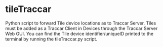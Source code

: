 # tileTraccar
Python script to forward Tile device locations as to Traccar Server. Tiles must be added as a Traccar Client in Devices through the Traccar Server Web GUI. You can find the Tile device identifier/uniqueID printed to the terminal by running the tileTraccar.py script.
